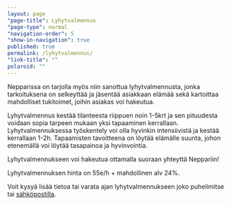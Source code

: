 ```yaml
---
layout: page
"page-title": Lyhytvalmennus
"page-type": normal
"navigation-order": 5
"show-in-navigation": true
published: true
permalink: /lyhytvalmennus/
"link-title": ""
polaroid: ""
---
```









Nepparissa on tarjolla myös niin sanottua lyhytvalmennusta, jonka tarkoituksena on selkeyttää ja jäsentää asiakkaan elämää sekä kartoittaa mahdolliset tukitoimet, joihin asiakas voi hakeutua.

Lyhytvalmennus kestää tilanteesta riippuen noin 1-5krt ja sen pituudesta voidaan sopia tarpeen mukaan yksi tapaaminen kerrallaan. 
Lyhytvalmennuksessa työskentely voi olla hyvinkin intensiivistä ja kestää kerrallaan 1-2h. Tapaamisten tavoitteena on löytää elämälle suunta, johon etenemällä voi löytää tasapainoa ja hyvinvointia.

Lyhytvalmennukseen voi hakeutua ottamalla suoraan yhteyttä Neppariin!

Lyhytvalmennuksen hinta on 55e/h + mahdollinen alv 24%.

Voit kysyä lisää tietoa tai varata ajan lyhytvalmennukseen joko puhelimitse tai [sähköpostilla](/ota-yhteytta).
